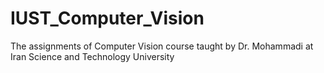 # IUST_Computer_Vision
The assignments of Computer Vision course taught by Dr. Mohammadi at Iran Science and Technology University
